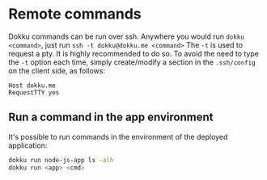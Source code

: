 # Remote commands

Dokku commands can be run over ssh. Anywhere you would run `dokku <command>`, just run `ssh -t dokku@dokku.me <command>`
The `-t` is used to request a pty. It is highly recommended to do so.
To avoid the need to type the `-t` option each time, simply create/modify a section in the `.ssh/config` on the client side, as follows:

```
Host dokku.me
RequestTTY yes
```

## Run a command in the app environment

It's possible to run commands in the environment of the deployed application:

```bash
dokku run node-js-app ls -alh
dokku run <app> <cmd>
```
